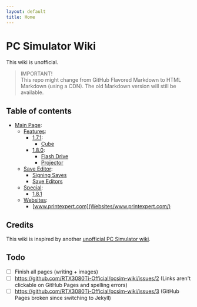```yaml
---
layout: default
title: Home
---
```


# PC Simulator Wiki
This wiki is unofficial.

> IMPORTANT!\
> This repo might change from GitHub Flavored Markdown to HTML Markdown (using a CDN). The old Markdown version will still be available.

## Table of contents

<!--
```
╔
║
║
╠═══ Save Editor
║          ║
║          ╚ Signing saves
```
-->

- [Main Page](#):
  - [Features](Features/):
    - [1.7.1](Features/1.7.1/):
      - [Cube](Features/1.7.1/Cube/)
    - [1.8.0](Features/1.8.0/):
      - [Flash Drive](Features/1.8.0/Flash-Drive/)
      - [Projector](Features/1.8.0/Projector/)
  - [Save Editor](#):
    - [Signing Saves](Save-Editor/Signing-Saves/)
    - [Save Editors](Save-Editor/Save-Editors/)
  - [Special](Special/):
    - [1.8.1](Special/1.8.1/)
  - [Websites](#):
    - [www.printexpert.com](Websites/www.printexpert.com/)

## Credits
This wiki is inspired by another [unofficial PC Simulator wiki](https://pcsimulator.miraheze.org/wiki/Main_Page).

## Todo
- [ ] Finish all pages (writing + images)
- [ ] https://github.com/RTX3080Ti-Official/pcsim-wiki/issues/2 (Links aren't clickable on GitHub Pages and spelling errors)
- [ ] https://github.com/RTX3080Ti-Official/pcsim-wiki/issues/3 (GitHub Pages broken since switching to Jekyll)
